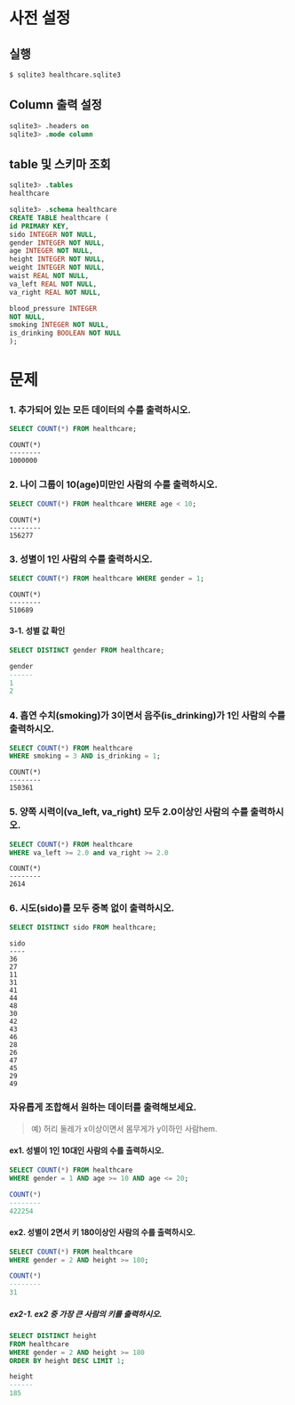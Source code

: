 # 사전 설정

## 실행

```bash
$ sqlite3 healthcare.sqlite3 
```

## Column 출력 설정

```sql
sqlite3> .headers on 
sqlite3> .mode column
```

## table 및 스키마 조회

```sql
sqlite3> .tables
healthcare

sqlite3> .schema healthcare
CREATE TABLE healthcare (
id PRIMARY KEY,        
sido INTEGER NOT NULL, 
gender INTEGER NOT NULL,
age INTEGER NOT NULL,  
height INTEGER NOT NULL,
weight INTEGER NOT NULL,
waist REAL NOT NULL,   
va_left REAL NOT NULL, 
va_right REAL NOT NULL,

blood_pressure INTEGER 
NOT NULL,
smoking INTEGER NOT NULL,
is_drinking BOOLEAN NOT NULL
);
```

# 문제

### 1. 추가되어 있는 모든 데이터의 수를 출력하시오.

```sql
SELECT COUNT(*) FROM healthcare;
```

```
COUNT(*)
--------
1000000
```

### 2. 나이 그룹이 10(age)미만인 사람의 수를 출력하시오.

```sql
SELECT COUNT(*) FROM healthcare WHERE age < 10;
```

```
COUNT(*)
--------
156277
```

### 3. 성별이 1인 사람의 수를 출력하시오.

```sql
SELECT COUNT(*) FROM healthcare WHERE gender = 1;
```

```
COUNT(*)
--------
510689
```

#### 3-1. 성별 값 확인

```sql
SELECT DISTINCT gender FROM healthcare;
```

```sql
gender
------
1     
2   
```



### 4. 흡연 수치(smoking)가 3이면서 음주(is_drinking)가 1인 사람의 수를 출력하시오.

```sql
SELECT COUNT(*) FROM healthcare 
WHERE smoking = 3 AND is_drinking = 1;
```

```
COUNT(*)
--------
150361
```

### 5. 양쪽 시력이(va_left, va_right) 모두 2.0이상인 사람의 수를 출력하시오.

```sql
SELECT COUNT(*) FROM healthcare
WHERE va_left >= 2.0 and va_right >= 2.0
```

```
COUNT(*)
--------
2614
```

### 6. 시도(sido)를 모두 중복 없이 출력하시오.

```sql
SELECT DISTINCT sido FROM healthcare;
```

```
sido
----
36  
27  
11  
31  
41  
44  
48  
30  
42  
43  
46  
28  
26  
47  
45  
29  
49
```



### 자유롭게 조합해서 원하는 데이터를 출력해보세요.

> 예) 허리 둘레가 x이상이면서 몸무게가 y이하인 사람hem.

#### ex1. 성별이 1인 10대인 사람의 수를 출력하시오.

```sql
SELECT COUNT(*) FROM healthcare
WHERE gender = 1 AND age >= 10 AND age <= 20;
```

```sql
COUNT(*)
--------
422254
```



#### ex2. 성별이 2면서 키 180이상인 사람의 수를 출력하시오.

```sql
SELECT COUNT(*) FROM healthcare
WHERE gender = 2 AND height >= 180;
```

```sql
COUNT(*)
--------
31
```

##### ex2-1. ex2 중 가장 큰 사람의 키를 출력하시오.

```sql
SELECT DISTINCT height
FROM healthcare
WHERE gender = 2 AND height >= 180 
ORDER BY height DESC LIMIT 1;
```

```sql
height
------
185
```
